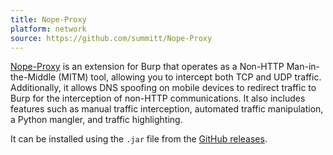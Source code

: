 ```yaml
---
title: Nope-Proxy
platform: network
source: https://github.com/summitt/Nope-Proxy
---
```


[Nope-Proxy](https://github.com/summitt/Nope-Proxy) is an extension for Burp that operates as a Non-HTTP Man-in-the-Middle (MITM) tool, allowing you to intercept both TCP and UDP traffic. Additionally, it allows DNS spoofing on mobile devices to redirect traffic to Burp for the interception of non-HTTP communications. It also includes features such as manual traffic interception, automated traffic manipulation, a Python mangler, and traffic highlighting.

It can be installed using the `.jar` file from the [GitHub releases](https://github.com/summitt/Nope-Proxy/releases).
